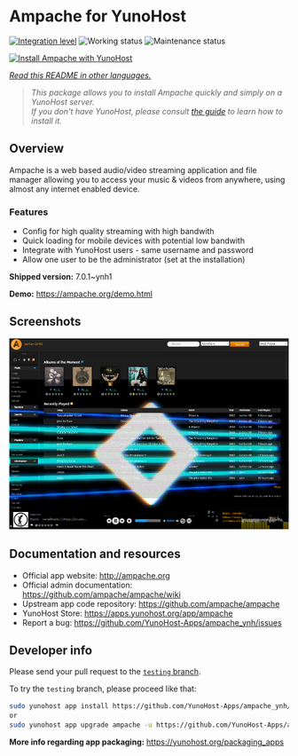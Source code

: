 <!--
N.B.: This README was automatically generated by <https://github.com/YunoHost/apps/tree/master/tools/readme_generator>
It shall NOT be edited by hand.
-->

# Ampache for YunoHost

[![Integration level](https://dash.yunohost.org/integration/ampache.svg)](https://ci-apps.yunohost.org/ci/apps/ampache/) ![Working status](https://ci-apps.yunohost.org/ci/badges/ampache.status.svg) ![Maintenance status](https://ci-apps.yunohost.org/ci/badges/ampache.maintain.svg)

[![Install Ampache with YunoHost](https://install-app.yunohost.org/install-with-yunohost.svg)](https://install-app.yunohost.org/?app=ampache)

*[Read this README in other languages.](./ALL_README.md)*

> *This package allows you to install Ampache quickly and simply on a YunoHost server.*  
> *If you don't have YunoHost, please consult [the guide](https://yunohost.org/install) to learn how to install it.*

## Overview

Ampache is a web based audio/video streaming application and file manager allowing you to access your music & videos from anywhere, using almost any internet enabled device.

### Features

 * Config for high quality streaming with high bandwith
 * Quick loading for mobile devices with potential low bandwith
 * Integrate with YunoHost users - same username and password
 * Allow one user to be the administrator (set at the installation)

**Shipped version:** 7.0.1~ynh1

**Demo:** <https://ampache.org/demo.html>

## Screenshots

![Screenshot of Ampache](./doc/screenshots/visualizer.png)

## Documentation and resources

- Official app website: <http://ampache.org>
- Official admin documentation: <https://github.com/ampache/ampache/wiki>
- Upstream app code repository: <https://github.com/ampache/ampache>
- YunoHost Store: <https://apps.yunohost.org/app/ampache>
- Report a bug: <https://github.com/YunoHost-Apps/ampache_ynh/issues>

## Developer info

Please send your pull request to the [`testing` branch](https://github.com/YunoHost-Apps/ampache_ynh/tree/testing).

To try the `testing` branch, please proceed like that:

```bash
sudo yunohost app install https://github.com/YunoHost-Apps/ampache_ynh/tree/testing --debug
or
sudo yunohost app upgrade ampache -u https://github.com/YunoHost-Apps/ampache_ynh/tree/testing --debug
```

**More info regarding app packaging:** <https://yunohost.org/packaging_apps>
